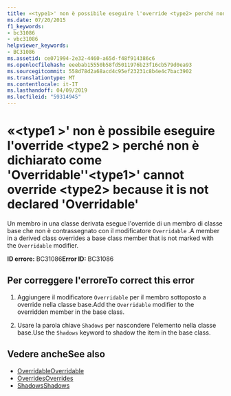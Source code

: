 ```yaml
---
title: «<type1>' non è possibile eseguire l'override <type2> perché non è dichiarato come 'Overridable'
ms.date: 07/20/2015
f1_keywords:
- bc31086
- vbc31086
helpviewer_keywords:
- BC31086
ms.assetid: ce071994-2e32-4460-a65d-f48f914386c6
ms.openlocfilehash: eeebab15550b58fd5011976b23f16cb579d0ea93
ms.sourcegitcommit: 558d78d2a68acd4c95ef23231c8b4e4c7bac3902
ms.translationtype: MT
ms.contentlocale: it-IT
ms.lasthandoff: 04/09/2019
ms.locfileid: "59314945"
---
```

# <a name="type1-cannot-override-type2-because-it-is-not-declared-overridable"></a><span data-ttu-id="35555-102">«\<type1 >' non è possibile eseguire l'override \<type2 > perché non è dichiarato come 'Overridable'</span><span class="sxs-lookup"><span data-stu-id="35555-102">'\<type1>' cannot override \<type2> because it is not declared 'Overridable'</span></span>
<span data-ttu-id="35555-103">Un membro in una classe derivata esegue l'override di un membro di classe base che non è contrassegnato con il modificatore `Overridable` .</span><span class="sxs-lookup"><span data-stu-id="35555-103">A member in a derived class overrides a base class member that is not marked with the `Overridable` modifier.</span></span>  
  
 <span data-ttu-id="35555-104">**ID errore:** BC31086</span><span class="sxs-lookup"><span data-stu-id="35555-104">**Error ID:** BC31086</span></span>  
  
## <a name="to-correct-this-error"></a><span data-ttu-id="35555-105">Per correggere l'errore</span><span class="sxs-lookup"><span data-stu-id="35555-105">To correct this error</span></span>  
  
1. <span data-ttu-id="35555-106">Aggiungere il modificatore `Overridable` per il membro sottoposto a override nella classe base.</span><span class="sxs-lookup"><span data-stu-id="35555-106">Add the `Overridable` modifier to the overridden member in the base class.</span></span>  
  
2. <span data-ttu-id="35555-107">Usare la parola chiave `Shadows` per nascondere l'elemento nella classe base.</span><span class="sxs-lookup"><span data-stu-id="35555-107">Use the `Shadows` keyword to shadow the item in the base class.</span></span>  
  
## <a name="see-also"></a><span data-ttu-id="35555-108">Vedere anche</span><span class="sxs-lookup"><span data-stu-id="35555-108">See also</span></span>

- [<span data-ttu-id="35555-109">Overridable</span><span class="sxs-lookup"><span data-stu-id="35555-109">Overridable</span></span>](../../visual-basic/language-reference/modifiers/overridable.md)
- [<span data-ttu-id="35555-110">Overrides</span><span class="sxs-lookup"><span data-stu-id="35555-110">Overrides</span></span>](../../visual-basic/language-reference/modifiers/overrides.md)
- [<span data-ttu-id="35555-111">Shadows</span><span class="sxs-lookup"><span data-stu-id="35555-111">Shadows</span></span>](../../visual-basic/language-reference/modifiers/shadows.md)
